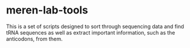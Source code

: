 # meren-lab-tools

This is a set of scripts designed to sort through sequencing data and find tRNA sequences as well as extract important information, such as the anticodons, from them.
